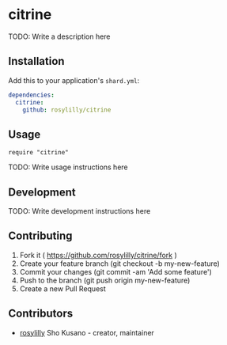 # citrine

TODO: Write a description here

## Installation


Add this to your application's `shard.yml`:

```yaml
dependencies:
  citrine:
    github: rosylilly/citrine
```


## Usage


```crystal
require "citrine"
```


TODO: Write usage instructions here

## Development

TODO: Write development instructions here

## Contributing

1. Fork it ( https://github.com/rosylilly/citrine/fork )
2. Create your feature branch (git checkout -b my-new-feature)
3. Commit your changes (git commit -am 'Add some feature')
4. Push to the branch (git push origin my-new-feature)
5. Create a new Pull Request

## Contributors

- [rosylilly](https://github.com/rosylilly) Sho Kusano - creator, maintainer
